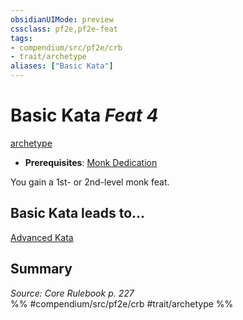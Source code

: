 ```yaml
---
obsidianUIMode: preview
cssclass: pf2e,pf2e-feat
tags:
- compendium/src/pf2e/crb
- trait/archetype
aliases: ["Basic Kata"]
---
```

# Basic Kata  *Feat 4*  
[archetype](/rules/traits/archetype.md)  

- **Prerequisites**: [Monk Dedication](/compendium/feats/monk-dedication.md)

You gain a 1st- or 2nd-level monk feat.

## Basic Kata leads to...

[Advanced Kata](/compendium/feats/advanced-kata.md)

## Summary

*Source: Core Rulebook p. 227*  
%% #compendium/src/pf2e/crb #trait/archetype %%